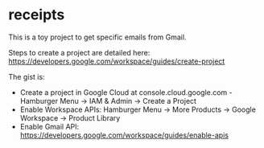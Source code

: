 # receipts


This is a toy project to get specific emails from Gmail.

Steps to create a project are detailed here: https://developers.google.com/workspace/guides/create-project

The gist is:

* Create a project in Google Cloud at console.cloud.google.com - Hamburger Menu -> IAM & Admin -> Create a Project
* Enable Workspace APIs: Hamburger Menu -> More Products -> Google Workspace -> Product Library
* Enable Gmail API: https://developers.google.com/workspace/guides/enable-apis